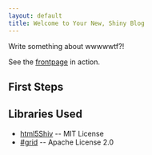 ```yaml
---
layout: default
title: Welcome to Your New, Shiny Blog
---
```


Write something about wwwwwtf?!

See the <a href="/frontpage.html">frontpage</a> in action.

## First Steps

## Libraries Used

* [html5Shiv](http://code.google.com/p/html5shiv/) -- MIT License
* [#grid](http://hashgrid.com/) -- Apache License 2.0